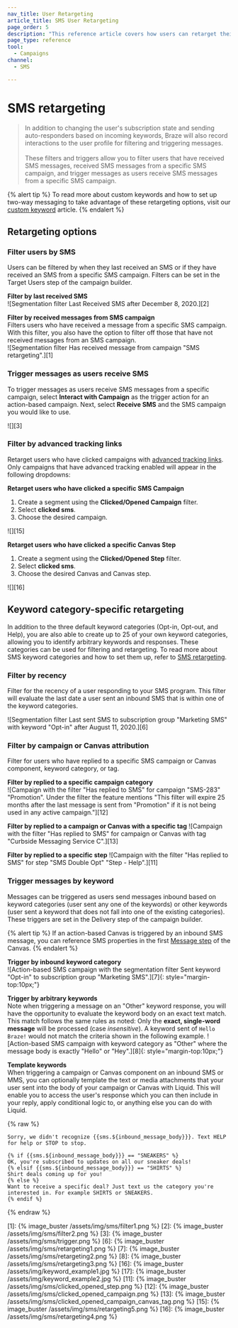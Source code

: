```yaml
---
nav_title: User Retargeting
article_title: SMS User Retargeting
page_order: 5
description: "This reference article covers how users can retarget their messages by users SMS interactions."
page_type: reference
tool:
  - Campaigns
channel:
  - SMS

---
```


# SMS retargeting

> In addition to changing the user's subscription state and sending auto-responders based on incoming keywords, Braze will also record interactions to the user profile for filtering and triggering messages.<br><br>These filters and triggers allow you to filter users that have received SMS messages, received SMS messages from a specific SMS campaign, and trigger messages as users receive SMS messages from a specific SMS campaign. 

{% alert tip %}
To read more about custom keywords and how to set up two-way messaging to take advantage of these retargeting options, visit our [custom keyword]({{site.baseurl}}/user_guide/message_building_by_channel/sms/keywords/keyword_handling/) article.
{% endalert %}  

## Retargeting options

### Filter users by SMS

Users can be filtered by when they last received an SMS or if they have received an SMS from a specific SMS campaign. Filters can be set in the Target Users step of the campaign builder. 

**Filter by last received SMS**<br>
![Segmentation filter Last Received SMS after December 8, 2020.][2]

**Filter by received messages from SMS campaign**<br>
Filters users who have received a message from a specific SMS campaign. With this filter, you also have the option to filter off those that have not received messages from an SMS campaign. <br>
![Segmentation filter Has received message from campaign "SMS retargeting".][1]

### Trigger messages as users receive SMS

To trigger messages as users receive SMS messages from a specific campaign, select **Interact with Campaign** as the trigger action for an action-based campaign. Next, select **Receive SMS** and the SMS campaign you would like to use.

![][3]

### Filter by advanced tracking links

Retarget users who have clicked campaigns with [advanced tracking links]({{site.baseurl}}/user_guide/message_building_by_channel/sms/campaign/link_shortening/).
Only campaigns that have advanced tracking enabled will appear in the following dropdowns:

**Retarget users who have clicked a specific SMS Campaign**
1. Create a segment using the **Clicked/Opened Campaign** filter.
2. Select **clicked sms**.
3. Choose the desired campaign.

![][15]

**Retarget users who have clicked a specific Canvas Step**
1. Create a segment using the **Clicked/Opened Step** filter.
2. Select **clicked sms**.
3. Choose the desired Canvas and Canvas step.

![][16]

## Keyword category-specific retargeting

In addition to the three default keyword categories (Opt-in, Opt-out, and Help), you are also able to create up to 25 of your own keyword categories, allowing you to identify arbitrary keywords and responses. These categories can be used for filtering and retargeting. To read more about SMS keyword categories and how to set them up, refer to [SMS retargeting]({{site.baseurl}}/user_guide/message_building_by_channel/sms/campaign/retargeting/). 

### Filter by recency

Filter for the recency of a user responding to your SMS program. This filter will evaluate the last date a user sent an inbound SMS that is within one of the keyword categories. 

![Segmentation filter Last sent SMS to subscription group "Marketing SMS" with keyword "Opt-in" after August 11, 2020.][6]

### Filter by campaign or Canvas attribution

Filter for users who have replied to a specific SMS campaign or Canvas component, keyword category, or tag.

**Filter by replied to a specific campaign category**<br>
![Campaign with the filter "Has replied to SMS" for campaign "SMS-283" "Promotion". Under the filter the feature mentions "This filter will expire 25 months after the last message is sent from "Promotion" if it is not being used in any active campaign."][12]

**Filter by replied to a campaign or Canvas with a specific tag**
![Campaign with the filter "Has replied to SMS" for campaign or Canvas with tag "Curbside Messaging Service C".][13]

**Filter by replied to a specific step**
![Campaign with the filter "Has replied to SMS" for step "SMS Double Opt" "Step - Help".][11]

### Trigger messages by keyword

Messages can be triggered as users send messages inbound based on keyword categories (user sent any one of the keywords) or other keywords (user sent a keyword that does not fall into one of the existing categories). These triggers are set in the Delivery step of the campaign builder.

{% alert tip %} 
If an action-based Canvas is triggered by an inbound SMS message, you can reference SMS properties in the first [Message step]({{site.baseurl}}/user_guide/engagement_tools/canvas/canvas_components/message_step/) of the Canvas.
{% endalert %}

**Trigger by inbound keyword category**<br>
![Action-based SMS campaign with the segmentation filter Sent keyword "Opt-in" to subscription group "Marketing SMS".][7]{: style="margin-top:10px;"}

**Trigger by arbitrary keywords**<br>
Note when triggering a message on an "Other" keyword response, you will have the opportunity to evaluate the keyword body on an exact text match. This match follows the same rules as noted: Only the **exact, single-word message** will be processed (case _insensitive_). A keyword sent of `Hello Braze!` would not match the criteria shown in the following example. 
![Action-based SMS campaign with keyword category as "Other" where the message body is exactly "Hello" or "Hey".][8]{: style="margin-top:10px;"}

**Template keywords**<br>
When triggering a campaign or Canvas component on an inbound SMS or MMS, you can optionally template the text or media attachments that your user sent into the body of your campaign or Canvas with Liquid. This will enable you to access the user's response which you can then include in your reply, apply conditional logic to, or anything else you can do with Liquid. 

{% raw %}

```liquid
Sorry, we didn't recognize {{sms.${inbound_message_body}}}. Text HELP for help or STOP to stop.
```

```liquid
{% if {{sms.${inbound_message_body}}} == "SNEAKERS" %}
OK, you're subscribed to updates on all our sneaker deals!
{% elsif {{sms.${inbound_message_body}}} == "SHIRTS" %}
Shirt deals coming up for you!
{% else %}
Want to receive a specific deal? Just text us the category you're interested in. For example SHIRTS or SNEAKERS.
{% endif %}
```

{% endraw %}

[1]: {% image_buster /assets/img/sms/filter1.png %}
[2]: {% image_buster /assets/img/sms/filter2.png %}
[3]: {% image_buster /assets/img/sms/trigger.png %} 
[6]: {% image_buster /assets/img/sms/retargeting1.png %}
[7]: {% image_buster /assets/img/sms/retargeting2.png %}
[8]: {% image_buster /assets/img/sms/retargeting3.png %}
[16]: {% image_buster /assets/img/keyword_example1.jpg %}
[17]: {% image_buster /assets/img/keyword_example2.jpg %}
[11]: {% image_buster /assets/img/sms/clicked_opened_step.png %}
[12]: {% image_buster /assets/img/sms/clicked_opened_campaign.png %}
[13]: {% image_buster /assets/img/sms/clicked_opened_campaign_canvas_tag.png %} 
[15]: {% image_buster /assets/img/sms/retargeting5.png %} 
[16]: {% image_buster /assets/img/sms/retargeting4.png %}
